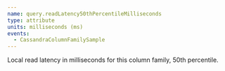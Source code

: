 ```yaml
---
name: query.readLatency50thPercentileMilliseconds
type: attribute
units: milliseconds (ms)
events:
  - CassandraColumnFamilySample
---
```


Local read latency in milliseconds for this column family, 50th percentile.
